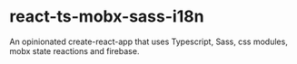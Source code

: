 # react-ts-mobx-sass-i18n
An opinionated create-react-app that uses Typescript, Sass, css modules, mobx state reactions and firebase.
